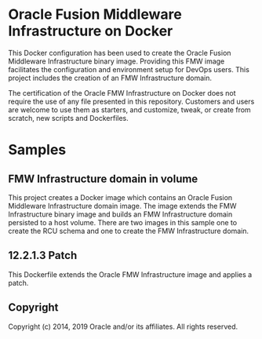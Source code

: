 Oracle Fusion Middleware Infrastructure on Docker
=================================================
This Docker configuration has been used to create the Oracle Fusion Middleware Infrastructure binary image. Providing this FMW image facilitates the configuration and environment setup for DevOps users. This project includes the creation of an  FMW Infrastructure domain.

The certification of the Oracle FMW Infrastructure on Docker does not require the use of any file presented in this repository. Customers and users are welcome to use them as starters, and customize, tweak, or create from scratch, new scripts and Dockerfiles.

# Samples
## FMW Infrastructure domain in volume
This project creates a Docker image which contains an Oracle Fusion Middleware Infrastructure domain image. The image extends the FMW Infrastructure binary image and builds an FMW Infrastructure domain persisted to a host volume.
There are two images in this sample one to create the RCU schema and one to create the FMW Infrastructure domain.

## 12.2.1.3 Patch
This Dockerfile extends the Oracle FMW Infrastructure image and applies a patch.


## Copyright
Copyright (c) 2014, 2019 Oracle and/or its affiliates. All rights reserved.
